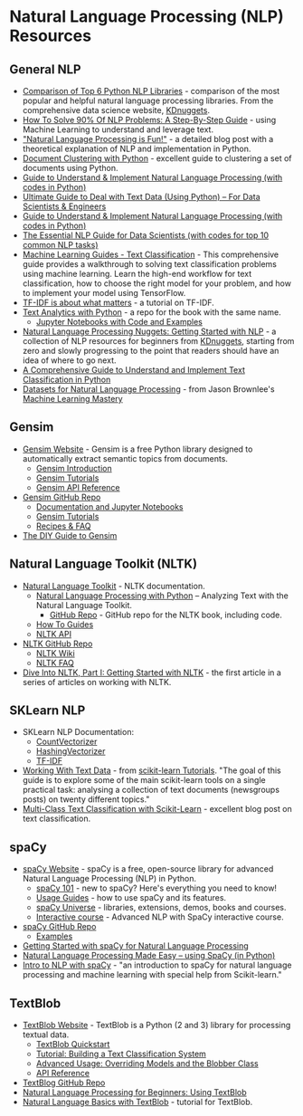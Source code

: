 # Natural Language Processing (NLP) Resources


## General NLP  
- [Comparison of Top 6 Python NLP Libraries](https://www.kdnuggets.com/2018/07/comparison-top-6-python-nlp-libraries.html) - comparison of the most popular and helpful natural language processing libraries. From the comprehensive data science website, [KDnuggets](https://www.kdnuggets.com).
- [How To Solve 90% Of NLP Problems: A Step-By-Step Guide](https://blog.insightdatascience.com/how-to-solve-90-of-nlp-problems-a-step-by-step-guide-fda605278e4e) - using Machine Learning to understand and leverage text.
- ["Natural Language Processing is Fun!"](https://medium.com/@ageitgey/natural-language-processing-is-fun-9a0bff37854e) - a detailed blog post with a theoretical explanation of NLP and implementation in Python.
- [Document Clustering with Python](http://brandonrose.org/clustering) - excellent guide to clustering a set of documents using Python.
- [Guide to Understand & Implement Natural Language Processing (with codes in Python)](https://www.analyticsvidhya.com/blog/2017/01/ultimate-guide-to-understand-implement-natural-language-processing-codes-in-python/)
- [Ultimate Guide to Deal with Text Data (Using Python) – For Data Scientists & Engineers](https://www.analyticsvidhya.com/blog/2018/02/the-different-methods-deal-text-data-predictive-python/)
- [Guide to Understand & Implement Natural Language Processing (with codes in Python)](https://www.analyticsvidhya.com/blog/2017/01/ultimate-guide-to-understand-implement-natural-language-processing-codes-in-python/)
- [The Essential NLP Guide for Data Scientists (with codes for top 10 common NLP tasks)](https://www.analyticsvidhya.com/blog/2017/10/essential-nlp-guide-data-scientists-top-10-nlp-tasks/)
- [Machine Learning Guides - Text Classification](https://developers.google.com/machine-learning/guides/text-classification/) - This comprehensive guide provides a walkthrough to solving text classification problems using machine learning. Learn the high-end workflow for text classification, how to choose the right model for your problem, and how to implement your model using TensorFlow.
- [TF-IDF is about what matters](https://planspace.org/20150524-tfidf_is_about_what_matters/) - a tutorial on TF-IDF.
- [Text Analytics with Python](https://github.com/dipanjanS/text-analytics-with-python) - a repo for the book with the same name.
  - [Jupyter Notebooks with Code and Examples](https://github.com/dipanjanS/text-analytics-with-python/tree/master/Old_Edition_v1/notebooks)
- [Natural Language Processing Nuggets: Getting Started with NLP](https://www.kdnuggets.com/2018/06/getting-started-natural-language-processing.html) - a collection of NLP resources for beginners from [KDnuggets](https://www.kdnuggets.com), starting from zero and slowly progressing to the point that readers should have an idea of where to go next.
- [A Comprehensive Guide to Understand and Implement Text Classification in Python](https://www.analyticsvidhya.com/blog/2018/04/a-comprehensive-guide-to-understand-and-implement-text-classification-in-python/)
- [Datasets for Natural Language Processing](https://machinelearningmastery.com/datasets-natural-language-processing/) - from Jason Brownlee's [Machine Learning Mastery](https://machinelearningmastery.com/)


## Gensim
- [Gensim Website](https://radimrehurek.com/gensim/) - Gensim is a free Python library designed to automatically extract semantic topics from documents.
  - [Gensim Introduction](https://radimrehurek.com/gensim/intro.html)
  - [Gensim Tutorials](https://radimrehurek.com/gensim/tutorial.html)
  - [Gensim API Reference](https://radimrehurek.com/gensim/apiref.html)
- [Gensim GitHub Repo](https://github.com/RaRe-Technologies/gensim)
  - [Documentation and Jupyter Notebooks](https://github.com/RaRe-Technologies/gensim/#documentation)
  - [Gensim Tutorials](https://github.com/RaRe-Technologies/gensim/blob/develop/tutorials.md)
  - [Recipes & FAQ](https://github.com/RaRe-Technologies/gensim/wiki/Recipes-&-FAQ)
- [The DIY Guide to Gensim](https://github.com/jxieeducation/DIY-Data-Science/blob/master/frameworks/gensim.md)


## Natural Language Toolkit (NLTK)
- [Natural Language Toolkit](http://www.nltk.org/) - NLTK documentation.
  - [Natural Language Processing with Python](http://www.nltk.org/book/) – Analyzing Text with the Natural Language Toolkit.
    - [GitHub Repo](https://github.com/nltk/nltk_book) - GitHub repo for the NLTK book, including code.
  - [How To Guides](http://www.nltk.org/howto)
  - [NLTK API](https://www.nltk.org/api/nltk.html)
- [NLTK GitHub Repo](https://github.com/nltk/nltk)
  - [NLTK Wiki](https://github.com/nltk/nltk/wiki)
  - [NLTK FAQ](https://github.com/nltk/nltk/wiki/FAQ)
- [Dive Into NLTK, Part I: Getting Started with NLTK](https://textminingonline.com/dive-into-nltk-part-i-getting-started-with-nltk) - the first article in a series of articles on working with NLTK.


## SKLearn NLP
- SKLearn NLP Documentation:
  - [CountVectorizer](http://scikit-learn.org/stable/modules/generated/sklearn.feature_extraction.text.CountVectorizer.html)
  - [HashingVectorizer](http://scikit-learn.org/stable/modules/generated/sklearn.feature_extraction.text.HashingVectorizer.html)
  - [TF-IDF](http://scikit-learn.org/stable/modules/generated/sklearn.feature_extraction.text.TfidfVectorizer.html)
- [Working With Text Data](http://scikit-learn.org/stable/tutorial/text_analytics/working_with_text_data.html) - from [scikit-learn Tutorials](http://scikit-learn.org/stable/tutorial/index.html). "The goal of this guide is to explore some of the main scikit-learn tools on a single practical task: analysing a collection of text documents (newsgroups posts) on twenty different topics."
- [Multi-Class Text Classification with Scikit-Learn](https://towardsdatascience.com/multi-class-text-classification-with-scikit-learn-12f1e60e0a9f) - excellent blog post on text classification.


## spaCy
- [spaCy Website](https://spacy.io) - spaCy is a free, open-source library for advanced Natural Language Processing (NLP) in Python.
  - [spaCy 101](https://spacy.io/usage/spacy-101) - new to spaCy? Here's everything you need to know!
  - [Usage Guides](https://spacy.io/usage/) - how to use spaCy and its features.
  - [spaCy Universe](https://spacy.io/universe/) - libraries, extensions, demos, books and courses.
  - [Interactive course](https://course.spacy.io/en/) - Advanced NLP with SpaCy interactive course.
- [spaCy GitHub Repo](https://github.com/explosion/spaCy)
  - [Examples](https://github.com/explosion/spaCy/tree/master/examples)
- [Getting Started with spaCy for Natural Language Processing](https://www.kdnuggets.com/2018/05/getting-started-spacy-natural-language-processing.html)
- [Natural Language Processing Made Easy – using SpaCy (​in Python)](https://www.analyticsvidhya.com/blog/2017/04/natural-language-processing-made-easy-using-spacy-%E2%80%8Bin-python/)
- [Intro to NLP with spaCy](https://nicschrading.com/project/Intro-to-NLP-with-spaCy/) - "an introduction to spaCy for natural language processing and machine learning with special help from Scikit-learn."


## TextBlob
- [TextBlob Website](https://textblob.readthedocs.io/en/dev/) - TextBlob is a Python (2 and 3) library for processing textual data.
  - [TextBlob Quickstart](https://textblob.readthedocs.io/en/dev/quickstart.html#quickstart)
  - [Tutorial: Building a Text Classification System](https://textblob.readthedocs.io/en/dev/classifiers.html)
  - [Advanced Usage: Overriding Models and the Blobber Class](https://textblob.readthedocs.io/en/dev/advanced_usage.html)
  - [API Reference](https://textblob.readthedocs.io/en/dev/api_reference.html)
- [TextBlog GitHub Repo](https://github.com/sloria/textblob)
- [Natural Language Processing for Beginners: Using TextBlob](https://www.analyticsvidhya.com/blog/2018/02/natural-language-processing-for-beginners-using-textblob/)
- [Natural Language Basics with TextBlob](http://rwet.decontextualize.com/book/textblob/) - tutorial for TextBlob.

